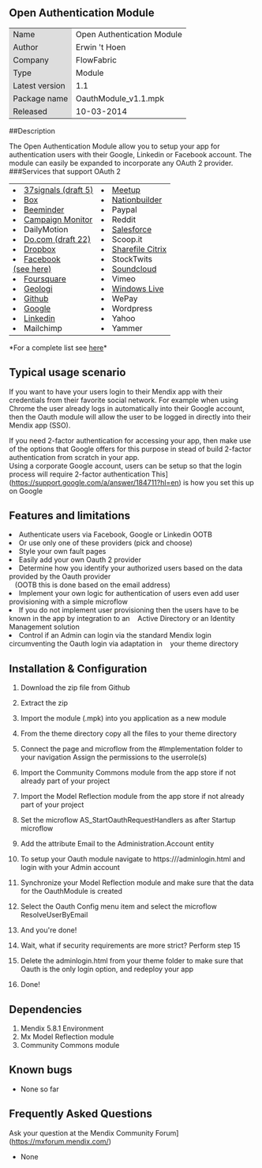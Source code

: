 ## Open Authentication Module
<table>
<tr> 
    <td bgcolor="#DDD"> Name</td><td>Open Authentication Module</td>
</tr>
<tr> 
    <td bgcolor="#DDD"> Author</td><td>Erwin 't Hoen</td>
</tr>
<tr> 
    <td bgcolor="#DDD"> Company</td><td>FlowFabric</td>
</tr>
<tr> 
    <td bgcolor="#DDD"> Type</td><td>Module</td>
</tr>
<tr> 
    <td bgcolor="#DDD"> Latest version</td><td>1.1</td>
</tr>
<tr> 
    <td bgcolor="#DDD"> Package name</td><td>OauthModule_v1.1.mpk</td>
</tr>
<tr> 
    <td bgcolor="#DDD"> Released</td><td>10-03-2014</td>
</tr>
</table>

##Description


The Open Authentication Module allow you to setup your app for authentication users with their Google, Linkedin or Facebook account.
The module can easily be expanded to incorporate any OAuth 2 provider.
###Services that support OAuth 2
<table>
<tr>
<td>
<li> <a href="http://groups.google.com/group/37signals-api/browse_thread/thread/86b0da52134c1b7e">37signals (draft 5)</a></li>
<li> <a href="http://developers.box.com/oauth/">Box</a></li>
<li> <a href="http://beeminder.com/api">Beeminder</a></li>
<li> <a href="http://www.campaignmonitor.com/api/getting-started/#authenticating_with_oauth">Campaign Monitor</a></li>
<li> DailyMotion
<li> <a href="https://do.com">Do.com (draft 22)</a></li>
<li> <a href="https://www.dropbox.com/developers/core/docs#oa2-authorize">Dropbox</a></li>
<li> <a href="http://developers.facebook.com/docs/authentication/">Facebook</a></li> <a href="http://www.sociallipstick.com/?p=239">(see here)</a></li>
<li> <a href="https://developer.foursquare.com/overview/auth">Foursquare</a></li>
<li> <a href="https://developers.geoloqi.com">Geologi</a></li>
<li> <a href="http://developer.github.com/v3/oauth/">Github</a></li>
<li> <a href="https://developers.google.com/accounts/docs/OAuth2">Google</a></li>
<li> <a href="https://developer.linkedin.com/documents/authentication">Linkedin</a></li>
<li> Mailchimp
</td>
<td>
<li> <a href="http://www.meetup.com/meetup_api/auth/#oauth2">Meetup</a></li>
<li> <a href="http://nationbuilder.com/api_quickstart">Nationbuilder</a></li>
<li> Paypal
<li> Reddit
<li> <a href="http://www.salesforce.com/us/developer/docs/api_rest/Content/quickstart_oauth.htm">Salesforce</a></li>
<li> Scoop.it
<li> <a href="http://www.sharefile.com/">Sharefile Citrix</a></li>
<li> StockTwits
<li> <a href="http://developers.soundcloud.com/docs/api/reference">Soundcloud</a></li>
<li> Vimeo
<li> <a href="http://msdn.microsoft.com/en-us/library/live/hh243647.aspx">Windows Live</a></li>
<li> WePay
<li> Wordpress
<li> Yahoo
<li> Yammer
</td>
</table>
*For a complete list see <a href="http://www.cheatography.com/kayalshri/cheat-sheets/oauth-end-points/">here</a>*

## Typical usage scenario


If you want to have your users login to their Mendix app with their credentials from their favorite social network. For example when using Chrome the user already logs in automatically into their Google account, then the Oauth module will allow the user to be logged in directly into their Mendix app (SSO).


If you need 2-factor authentication for accessing your app, then make use of the options that Google offers for this purpose in stead of build 2-factor authentication from scratch in your app. <br>
Using a corporate Google account, users can be setup so that the login process will require 2-factor authentication This](https://support.google.com/a/answer/184711?hl=en) is how you set this up on Google

## Features and limitations


<li> Authenticate users via Facebook, Google or Linkedin OOTB</li>
<li> Or use only one of these providers (pick and choose)</li>
<li> Style your own fault pages</li>
<li> Easily add your own Oauth 2 provider</li>
<li> Determine how you identify your authorized users based on the data provided by the Oauth provider <br>&nbsp;&nbsp;  (OOTB this is done based on the email address)</li>
<li> Implement your own logic for authentication of users even add user provisioning with a simple microflow</li>
<li> If you do not implement user provisioning then the users have to be known in the app by integration to an &nbsp;&nbsp;&nbsp;Active Directory or an Identity Management solution</li>
<li> Control if an Admin can login via the standard Mendix login circumventing the Oauth login via adaptation in &nbsp;&nbsp;&nbsp;your theme directory</li>


## Installation & Configuration

1. Download the zip file from Github
2. Extract the zip
3. Import the module (.mpk) into you application as a new module
4. From the theme directory copy all the files to your theme directory
5. Connect the page and microflow from the #Implementation folder to your navigation Assign the permissions to the userrole(s)
6. Import the Community Commons module from the app store if not already part of your project
7. Import the Model Reflection module from the app store  if not already part of your project
8. Set the microflow AS_StartOauthRequestHandlers as after Startup microflow
9. Add the attribute Email to the Administration.Account entity
10. To setup your Oauth module navigate to https://<yourapp>/adminlogin.html and login with your Admin account
11. Synchronize your Model Reflection module and make sure that the data for the OauthModule is created
12. Select the Oauth Config menu item and select the microflow ResolveUserByEmail
13. And you're done!
 

14. Wait, what if security requirements are more strict? Perform step 15
15. Delete the adminlogin.html from your theme folder to make sure that Oauth is the only login option, and redeploy your app
16. Done!


## Dependencies
 

1. Mendix 5.8.1 Environment
2. Mx Model Reflection module
3. Community Commons module


## Known bugs
 

* None so far
 

## Frequently Asked Questions
Ask your question at the Mendix Community Forum](https://mxforum.mendix.com/)

* None





